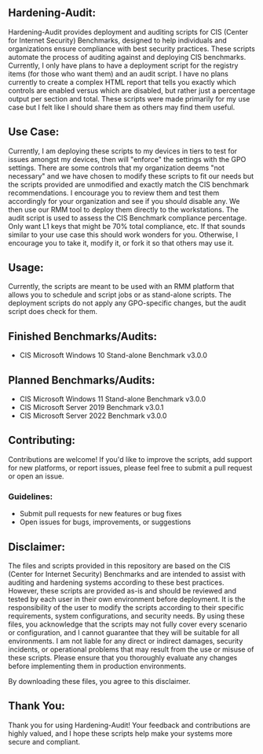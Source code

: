 
## Hardening-Audit:
  Hardening-Audit provides deployment and auditing scripts for CIS (Center for Internet Security) Benchmarks,
  designed to help individuals and organizations ensure compliance with best security practices.
  These scripts automate the process of auditing against and deploying CIS benchmarks. Currently, I only have plans to have a deployment script for the registry items (for those who want them) and an audit script.
  I have no plans currently to create a complex HTML report that tells you exactly which controls are enabled versus which are disabled, but rather just a percentage output per section and total.
  These scripts were made primarily for my use case but I felt like I should share them as others may find them useful.
## Use Case:
  Currently, I am deploying these scripts to my devices in tiers to test for issues amongst my devices, then will "enforce" the settings with the GPO settings. There are some controls that my organization deems "not necessary" and we have chosen to modify these scripts to fit our needs but the scripts provided are unmodified and exactly match the CIS benchmark 
  recommendations. I encourage you to review them and test them accordingly for your organization and see if you should disable any. We then use our RMM tool to deploy them directly to the workstations. The audit script is used to assess the CIS Benchmark compliance percentage. Only want L1 keys that might be 70% total compliance, etc.
  If that sounds similar to your use case this should work wonders for you. Otherwise, I encourage you to take it, modify it, or fork it so that others may use it.

## Usage:
  Currently, the scripts are meant to be used with an RMM platform that allows you to schedule and script jobs or as stand-alone scripts. The deployment scripts do not apply any GPO-specific changes, but the audit script does check for them.

## Finished Benchmarks/Audits:
  - CIS Microsoft Windows 10 Stand-alone Benchmark v3.0.0
## Planned Benchmarks/Audits:
  - CIS Microsoft Windows 11 Stand-alone Benchmark v3.0.0
  - CIS Microsoft Server 2019 Benchmark v3.0.1
  - CIS Microsoft Server 2022 Benchmark v3.0.0
## Contributing:
  Contributions are welcome! If you'd like to improve the scripts, add support for new platforms, 
  or report issues, please feel free to submit a pull request or open an issue.
  ### Guidelines:
  - Submit pull requests for new features or bug fixes
  - Open issues for bugs, improvements, or suggestions
## Disclaimer: 
  The files and scripts provided in this repository are based on the CIS (Center for Internet Security) Benchmarks and are intended to assist with auditing and hardening systems according to these best practices. However, these scripts are provided as-is and should be reviewed and tested by each user in their own environment before deployment.
  It is the responsibility of the user to modify the scripts according to their specific requirements, system configurations, and security needs. By using these files, you acknowledge that the scripts may not fully cover every scenario or configuration, and I cannot guarantee that they will be suitable for all environments.
  I am not liable for any direct or indirect damages, security incidents, or operational problems that may result from the use or misuse of these scripts. Please ensure that you thoroughly evaluate any changes before implementing them in production environments.

  By downloading these files, you agree to this disclaimer.
## Thank You:
  Thank you for using Hardening-Audit! Your feedback and contributions are highly valued, and 
  I hope these scripts help make your systems more secure and compliant.
